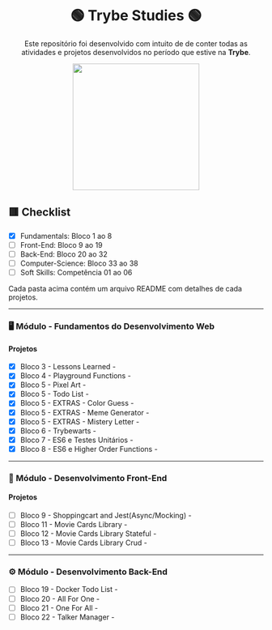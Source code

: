 <div align=center>

# 🟢 Trybe Studies 🟢

Este repositório foi desenvolvido com intuito de de conter todas as atividades e projetos desenvolvidos no período que estive na <b>Trybe</b>.

<a href="https://www.betrybe.com/" target="_blank">
<img src="https://freecourse.betrybe.com/images/trybe-logo-e10dbaaa26462aa149b81a924b00df07.png?vsn=d" width="250px">
</a>

</div>

## 🟥 Checklist

- [x] Fundamentals: Bloco 1 ao 8 
- [ ] Front-End: Bloco 9 ao 19
- [ ] Back-End: Bloco 20 ao 32
- [ ] Computer-Science: Bloco 33 ao 38
- [ ] Soft Skills: Competência 01 ao 06

Cada pasta acima contém um arquivo README com detalhes de cada projetos.

* * *

### 🖥 Módulo - Fundamentos do Desenvolvimento Web

#### Projetos
- [x] Bloco 3 - Lessons Learned  - 
- [x] Bloco 4 - Playground Functions  - 
- [x] Bloco 5 - Pixel Art - 
- [x] Bloco 5 - Todo List - 
- [x] Bloco 5 - EXTRAS - Color Guess - 
- [x] Bloco 5 - EXTRAS - Meme Generator - 
- [x] Bloco 5 - EXTRAS - Mistery Letter - 
- [x] Bloco 6 - Trybewarts - 
- [x] Bloco 7 - ES6 e Testes Unitários - 
- [x] Bloco 8 - ES6 e Higher Order Functions - 

---

### 🧩 Módulo - Desenvolvimento Front-End

#### Projetos

- [ ] Bloco 9 - Shoppingcart and Jest(Async/Mocking) - 
- [ ] Bloco 11 - Movie Cards Library - 
- [ ] Bloco 12 - Movie Cards Library Stateful - 
- [ ] Bloco 13 - Movie Cards Library Crud - 

---

### ⚙️ Módulo - Desenvolvimento Back-End

- [ ] Bloco 19 - Docker Todo List - 
- [ ] Bloco 20 - All For One - 
- [ ] Bloco 21 - One For All - 
- [ ] Bloco 22 - Talker Manager - 
